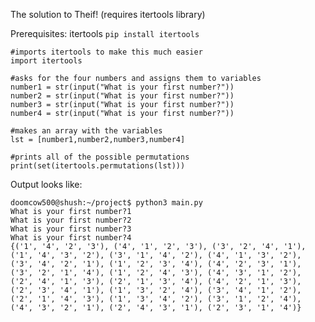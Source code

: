 The solution to Theif! (requires itertools library)

Prerequisites:
itertools
```pip install itertools```

```
#imports itertools to make this much easier
import itertools

#asks for the four numbers and assigns them to variables
number1 = str(input("What is your first number?"))
number2 = str(input("What is your first number?"))
number3 = str(input("What is your first number?"))
number4 = str(input("What is your first number?"))

#makes an array with the variables
lst = [number1,number2,number3,number4]

#prints all of the possible permutations
print(set(itertools.permutations(lst)))
```
Output looks like:
```
doomcow500@shush:~/project$ python3 main.py 
What is your first number?1
What is your first number?2
What is your first number?3
What is your first number?4
{('1', '4', '2', '3'), ('4', '1', '2', '3'), ('3', '2', '4', '1'), ('1', '4', '3', '2'), ('3', '1', '4', '2'), ('4', '1', '3', '2'), ('3', '4', '2', '1'), ('1', '2', '3', '4'), ('4', '2', '3', '1'), ('3', '2', '1', '4'), ('1', '2', '4', '3'), ('4', '3', '1', '2'), ('2', '4', '1', '3'), ('2', '1', '3', '4'), ('4', '2', '1', '3'), ('2', '3', '4', '1'), ('1', '3', '2', '4'), ('3', '4', '1', '2'), ('2', '1', '4', '3'), ('1', '3', '4', '2'), ('3', '1', '2', '4'), ('4', '3', '2', '1'), ('2', '4', '3', '1'), ('2', '3', '1', '4')}
```
